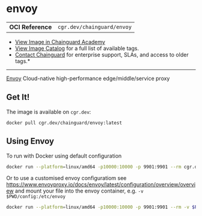 <!--monopod:start-->
# envoy
| | |
| - | - |
| **OCI Reference** | `cgr.dev/chainguard/envoy` |


* [View Image in Chainguard Academy](https://edu.chainguard.dev/chainguard/chainguard-images/reference/envoy/overview/)
* [View Image Catalog](https://console.enforce.dev/images/catalog) for a full list of available tags.
* [Contact Chainguard](https://www.chainguard.dev/chainguard-images) for enterprise support, SLAs, and access to older tags.*

---
<!--monopod:end-->

<!--overview:start-->
[Envoy](https://www.envoyproxy.io/) Cloud-native high-performance edge/middle/service proxy
<!--overview:end-->

<!--getting:start-->
## Get It!
The image is available on `cgr.dev`:

```
docker pull cgr.dev/chainguard/envoy:latest
```
<!--getting:end-->

<!--body:start-->
## Using Envoy

To run with Docker using default configuration

```sh
docker run --platform=linux/amd64 -p10000:10000 -p 9901:9901 --rm cgr.dev/chainguard/envoy envoy --config-path /etc/envoy/envoy.yaml
```

Or to use a customised envoy configuratiom see https://www.envoyproxy.io/docs/envoy/latest/configuration/overview/overview and mount your file into the envoy container, e.g. `-v $PWD/config:/etc/envoy`

```sh
docker run --platform=linux/amd64 -p10000:10000 -p 9901:9901 --rm -v $PWD/config:/etc/envoy cgr.dev/chainguard/envoy envoy --config-path /etc/envoy/envoy.yaml
```
<!--body:end-->
